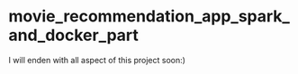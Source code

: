 # movie_recommendation_app_spark_and_docker_part
I will enden with all aspect of this project soon:)
